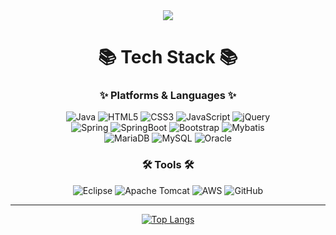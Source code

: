 <div align=center>
	
<img src="https://capsule-render.vercel.app/api?type=waving&color=0:ed9d0b,100:f94001&height=200&section=header&text=JeongUm%20Github!&fontSize=50&fontColor=FDEED6&fontAlignY=40&animation=fadeIn&fontAlign=73" />

</div>

<div align=center>
	
# 📚 Tech Stack 📚

### ✨ Platforms & Languages ✨

![Java](https://img.shields.io/badge/java-%23ED8B00.svg?style=for-the-badge&logo=openjdk&logoColor=white)
![HTML5](https://img.shields.io/badge/html5-%23E34F26.svg?style=for-the-badge&logo=html5&logoColor=white)
![CSS3](https://img.shields.io/badge/css3-%231572B6.svg?style=for-the-badge&logo=css3&logoColor=white)
![JavaScript](https://img.shields.io/badge/javascript-%23323330.svg?style=for-the-badge&logo=javascript&logoColor=%23F7DF1E)
![jQuery](https://img.shields.io/badge/jquery-%230769AD.svg?style=for-the-badge&logo=jquery&logoColor=white)
<br>
![Spring](https://img.shields.io/badge/spring-%236DB33F.svg?style=for-the-badge&logo=spring&logoColor=white)
![SpringBoot](https://img.shields.io/badge/springBoot-6DB33F?style=for-the-badge&logo=springBoot&logoColor=white)
![Bootstrap](https://img.shields.io/badge/bootstrap-%238511FA.svg?style=for-the-badge&logo=bootstrap&logoColor=white)
![Mybatis](https://img.shields.io/badge/mybatis-000000.svg?style=for-the-badge&logo=Fluentd&logoColor=white)
<br>
![MariaDB](https://img.shields.io/badge/MariaDB-003545?style=for-the-badge&logo=mariadb&logoColor=white)
![MySQL](https://img.shields.io/badge/mysql-%2300f.svg?style=for-the-badge&logo=mysql&logoColor=white)
![Oracle](https://img.shields.io/badge/Oracle-F80000?style=for-the-badge&logo=oracle&logoColor=white)

### 🛠 Tools 🛠
![Eclipse](https://img.shields.io/badge/Eclipse-FE7A16.svg?style=for-the-badge&logo=Eclipse&logoColor=white)
![Apache Tomcat](https://img.shields.io/badge/apache%20tomcat-%23F8DC75.svg?style=for-the-badge&logo=apache-tomcat&logoColor=black)
![AWS](https://img.shields.io/badge/AWS-%23FF9900.svg?style=for-the-badge&logo=amazon-aws&logoColor=white)
![GitHub](https://img.shields.io/badge/github-%23121011.svg?style=for-the-badge&logo=github&logoColor=white)
</div>

<div align=center>
<hr>
	
[![Top Langs](https://github-readme-stats.vercel.app/api/top-langs/?username=anuraghazra&layout=pie)](https://github.com/anuraghazra/github-readme-stats)

</div>




